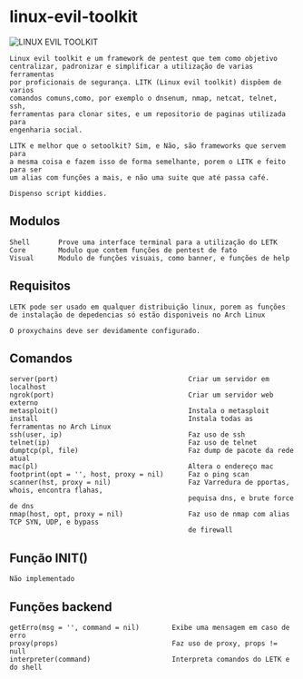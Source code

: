 # linux-evil-toolkit


![LINUX EVIL TOOLKIT](https://user-images.githubusercontent.com/36008397/92520390-83da0980-f1e9-11ea-821a-4f4fe3420e2e.png)



    Linux evil toolkit e um framework de pentest que tem como objetivo 
    centralizar, padronizar e simplificar a utilização de varias ferramentas 
    por proficionais de segurança. LITK (Linux evil toolkit) dispôem de varios
    comandos comuns,como, por exemplo o dnsenum, nmap, netcat, telnet, ssh, 
    ferramentas para clonar sites, e um repositorio de paginas utilizada para
    engenharia social.

    LITK e melhor que o setoolkit? Sim, e Não, são frameworks que servem para
    a mesma coisa e fazem isso de forma semelhante, porem o LITK e feito para ser
    um alias com funções a mais, e não uma suite que até passa café.

    Dispenso script kiddies.

## Modulos

    Shell       Prove uma interface terminal para a utilização do LETK
    Core        Modulo que contem funções de pentest de fato
    Visual      Modulo de funções visuais, como banner, e funções de help

## Requisitos

    LETK pode ser usado em qualquer distribuição linux, porem as funções 
    de instalação de depedencias só estão disponiveis no Arch Linux

    O proxychains deve ser devidamente configurado.

## Comandos

    server(port)                                Criar um servidor em localhost
    ngrok(port)                                 Criar um servidor web externo
    metasploit()                                Instala o metasploit
    install                                     Instala todas as ferramentas no Arch Linux
    ssh(user, ip)                               Faz uso de ssh
    telnet(ip)                                  Faz uso de telnet
    dumptcp(pl, file)                           Faz dump de pacote da rede atual
    mac(pl)                                     Altera o endereço mac
    footprint(opt = '', host, proxy = nil)      Faz o ping scan    
    scanner(hst, proxy = nil)                   Faz Varredura de pportas, whois, encontra flahas,
                                                pequisa dns, e brute force de dns
    nmap(host, opt, proxy = nil)                Faz uso de nmap com alias TCP SYN, UDP, e bypass 
                                                de firewall
                                                                    

## Função INIT()

    Não implementado 



## Funções backend

    getErro(msg = '', command = nil)        Exibe uma mensagem em caso de erro
    proxy(props)                            Faz uso de proxy, props != null
    interpreter(command)                    Interpreta comandos do LETK e do shell

##  

          
      



